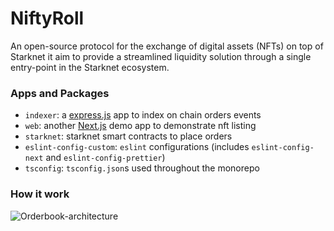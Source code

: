 # NiftyRoll
An open-source protocol for the exchange of digital assets (NFTs) on top of Starknet it aim to provide a streamlined liquidity solution through a single entry-point in the Starknet ecosystem.

### Apps and Packages

- `indexer`: a [express.js](https://nextjs.org/) app to index on chain orders events 
- `web`: another [Next.js](https://nextjs.org/) demo app to demonstrate nft listing
- `starknet`: starknet smart contracts to place orders
- `eslint-config-custom`: `eslint` configurations (includes `eslint-config-next` and `eslint-config-prettier`)
- `tsconfig`: `tsconfig.json`s used throughout the monorepo

### How it work


![Orderbook-architecture](https://user-images.githubusercontent.com/243668/216363435-6f11f382-6e65-4b6c-ae46-69fd5f21d474.jpg)
